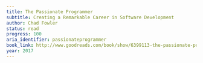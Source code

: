 ```yaml
---
title: The Passionate Programmer
subtitle: Creating a Remarkable Career in Software Development
author: Chad Fowler
status: read
progress: 100
aria_identifier: passionateprogrammer
book_link: http://www.goodreads.com/book/show/6399113-the-passionate-programmer
year: 2017
---
```

